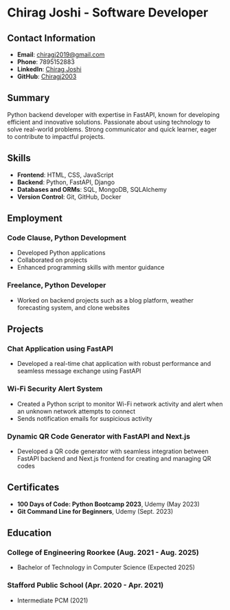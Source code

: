 # Chirag Joshi - Software Developer

## Contact Information
- **Email**: chiragj2019@gmail.com
- **Phone**: 7895152883
- **LinkedIn**: [Chirag Joshi](https://www.linkedin.com/in/chirag-joshi-3b9b68222)
- **GitHub**: [Chiragj2003](https://github.com/Chiragj2003)

## Summary
Python backend developer with expertise in FastAPI, known for developing efficient and innovative solutions. Passionate about using technology to solve real-world problems. Strong communicator and quick learner, eager to contribute to impactful projects.

## Skills
- **Frontend**: HTML, CSS, JavaScript
- **Backend**: Python, FastAPI, Django
- **Databases and ORMs**: SQL, MongoDB, SQLAlchemy
- **Version Control**: Git, GitHub, Docker

## Employment
### Code Clause, Python Development
- Developed Python applications
- Collaborated on projects
- Enhanced programming skills with mentor guidance

### Freelance, Python Developer
- Worked on backend projects such as a blog platform, weather forecasting system, and clone websites

## Projects
### Chat Application using FastAPI
- Developed a real-time chat application with robust performance and seamless message exchange using FastAPI

### Wi-Fi Security Alert System
- Created a Python script to monitor Wi-Fi network activity and alert when an unknown network attempts to connect
- Sends notification emails for suspicious activity

### Dynamic QR Code Generator with FastAPI and Next.js
- Developed a QR code generator with seamless integration between FastAPI backend and Next.js frontend for creating and managing QR codes

## Certificates
- **100 Days of Code: Python Bootcamp 2023**, Udemy (May 2023)
- **Git Command Line for Beginners**, Udemy (Sept. 2023)

## Education
### College of Engineering Roorkee (Aug. 2021 - Aug. 2025)
- Bachelor of Technology in Computer Science (Expected 2025)

### Stafford Public School (Apr. 2020 - Apr. 2021)
- Intermediate PCM (2021)
